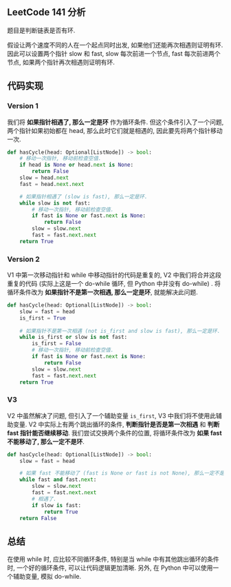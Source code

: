 ## LeetCode 141 分析

题目是判断链表是否有环. 

假设让两个速度不同的人在一个起点同时出发, 如果他们还能再次相遇则证明有环. 因此可以设置两个指针 slow 和 fast,  slow 每次前进一个节点, fast 每次前进两个节点, 如果两个指针再次相遇则证明有环. 

## 代码实现

### Version 1

我们将 **如果指针相遇了, 那么一定是环** 作为循环条件. 但这个条件引入了一个问题, 两个指针如果初始都在 head, 那么此时它们就是相遇的, 因此要先将两个指针移动一次.

```python
def hasCycle(head: Optional[ListNode]) -> bool:
    # 移动一次指针, 移动前检查空值.
    if head is None or head.next is None:
        return False
    slow = head.next
    fast = head.next.next

    # 如果指针相遇了 (slow is fast), 那么一定是环.
    while slow is not fast:
        # 移动一次指针, 移动前检查空值.
        if fast is None or fast.next is None:
            return False
        slow = slow.next
        fast = fast.next.next
    return True
```

### Version 2

V1 中第一次移动指针和 while 中移动指针的代码是重复的, V2 中我们将合并这段重复的代码 (实际上这是一个 do-while 循环, 但 Python 中并没有 do-while) . 将循环条件改为 **如果指针不是第一次相遇, 那么一定是环**, 就能解决此问题.

```python
def hasCycle(head: Optional[ListNode]) -> bool:
    slow = fast = head
    is_first = True
	
    # 如果指针不是第一次相遇 (not is_first and slow is fast), 那么一定是环. 
    while is_first or slow is not fast:
        is_first = False
        # 移动一次指针, 移动前检查空值.
        if fast is None or fast.next is None:
            return False
        slow = slow.next
        fast = fast.next.next
    return True
```

### V3

V2 中虽然解决了问题, 但引入了一个辅助变量 `is_first`, V3 中我们将不使用此辅助变量. V2 中实际上有两个跳出循环的条件, **判断指针是否是第一次相遇** 和 **判断 fast 指针能否继续移动**. 我们尝试交换两个条件的位置, 将循环条件改为 **如果 fast 不能移动了, 那么一定不是环**.

```python
def hasCycle(head: Optional[ListNode]) -> bool:
    slow = fast = head

    # 如果 fast 不能移动了 (fast is None or fast is not None), 那么一定不是环.
    while fast and fast.next:
        slow = slow.next
        fast = fast.next.next
        # 相遇了.
        if slow is fast:
            return True
    return False
```

## 总结

在使用 while 时, 应比较不同循环条件, 特别是当 while 中有其他跳出循环的条件时, 一个好的循环条件, 可以让代码逻辑更加清晰. 另外, 在 Python 中可以使用一个辅助变量, 模拟 do-while.